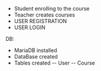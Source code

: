-   Student enrolling to the course
-   Teacher creates courses
-   USER REGISTRATION
-   USER LOGIN

DB:

-   MariaDB installed
-   DataBase created
-   Tables created
    -- User
    -- Course
